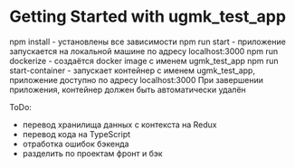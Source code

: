 # Getting Started with ugmk_test_app

npm install - установлены все зависимости
npm run start - приложение запускается на локальной машине по адресу localhost:3000
npm run dockerize - создаётся docker image c именем ugmk_test_app
npm run start-container - запускает контейнер с именем ugmk_test_app, приложение доступно по адресу localhost:3000 При завершении приложения, контейнер должен быть автоматически удалён

ToDo:
- перевод хранилища данных с контекста на Redux
- перевод кода на TypeScript
- отработка ошибок бэкенда
- разделить по проектам фронт и бэк